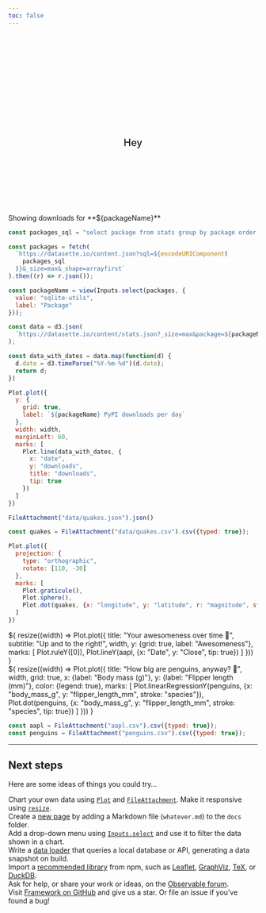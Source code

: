 ```yaml
---
toc: false
---
```


<style>

.hero {
  display: flex;
  flex-direction: column;
  align-items: center;
  font-family: var(--sans-serif);
  margin: 4rem 0 8rem;
  text-wrap: balance;
  text-align: center;
}

.hero h1 {
  margin: 2rem 0;
  max-width: none;
  font-size: 14vw;
  font-weight: 900;
  line-height: 1;
  background: linear-gradient(30deg, var(--theme-foreground-focus), currentColor);
  -webkit-background-clip: text;
  -webkit-text-fill-color: transparent;
  background-clip: text;
}

.hero h2 {
  margin: 0;
  max-width: 34em;
  font-size: 20px;
  font-style: initial;
  font-weight: 500;
  line-height: 1.5;
  color: var(--theme-foreground-muted);
}

@media (min-width: 640px) {
  .hero h1 {
    font-size: 90px;
  }
}

</style>

<div class="hero">
  <h1>Documentation</h1>
  <h2>Hey</h2>
</div>

<div class="grid grid-cols-2">
  <div class="card grid-colspan-2">
  Showing downloads for **${packageName}**

  ```js
  const packages_sql = "select package from stats group by package order by max(downloads) desc"

  const packages = fetch(
    `https://datasette.io/content.json?sql=${encodeURIComponent(
      packages_sql
    )}&_size=max&_shape=arrayfirst`
  ).then((r) => r.json());
  ```

  ```js
  const packageName = view(Inputs.select(packages, {
    value: "sqlite-utils",
    label: "Package"
  }));
  ```

  ```js
  const data = d3.json(
    `https://datasette.io/content/stats.json?_size=max&package=${packageName}&_sort_desc=date&_shape=array`
  );
  ```

  ```js
  const data_with_dates = data.map(function(d) {
    d.date = d3.timeParse("%Y-%m-%d")(d.date);
    return d;
  })
  ```

  ```js
  Plot.plot({
    y: {
      grid: true,
      label: `${packageName} PyPI downloads per day`
    },
    width: width,
    marginLeft: 60,
    marks: [
      Plot.line(data_with_dates, {
        x: "date",
        y: "downloads",
        title: "downloads",
        tip: true
      })
    ]
  })
  ```
  </div>
  <div class="card">
  
  ```js
  FileAttachment("data/quakes.json").json()
  ```

  </div>
  <div class="card">

  ```js
  const quakes = FileAttachment("data/quakes.csv").csv({typed: true});
  ```

  ```js
  Plot.plot({
    projection: {
      type: "orthographic",
      rotate: [110, -30]
    },
    marks: [
      Plot.graticule(),
      Plot.sphere(),
      Plot.dot(quakes, {x: "longitude", y: "latitude", r: "magnitude", stroke: "#f43f5e"})
    ]
  })
  ```
  </div>
</div>

<div class="grid grid-cols-2" style="grid-auto-rows: 504px;">
  <div class="card">${
    resize((width) => Plot.plot({
      title: "Your awesomeness over time 🚀",
      subtitle: "Up and to the right!",
      width,
      y: {grid: true, label: "Awesomeness"},
      marks: [
        Plot.ruleY([0]),
        Plot.lineY(aapl, {x: "Date", y: "Close", tip: true})
      ]
    }))
  }</div>
  <div class="card">${
    resize((width) => Plot.plot({
      title: "How big are penguins, anyway? 🐧",
      width,
      grid: true,
      x: {label: "Body mass (g)"},
      y: {label: "Flipper length (mm)"},
      color: {legend: true},
      marks: [
        Plot.linearRegressionY(penguins, {x: "body_mass_g", y: "flipper_length_mm", stroke: "species"}),
        Plot.dot(penguins, {x: "body_mass_g", y: "flipper_length_mm", stroke: "species", tip: true})
      ]
    }))
  }</div>
</div>

```js
const aapl = FileAttachment("aapl.csv").csv({typed: true});
const penguins = FileAttachment("penguins.csv").csv({typed: true});
```

---

## Next steps

Here are some ideas of things you could try…

<div class="grid grid-cols-4">
  <div class="card">
    Chart your own data using <a href="https://observablehq.com/framework/lib/plot"><code>Plot</code></a> and <a href="https://observablehq.com/framework/javascript/files"><code>FileAttachment</code></a>. Make it responsive using <a href="https://observablehq.com/framework/javascript/display#responsive-display"><code>resize</code></a>.
  </div>
  <div class="card">
    Create a <a href="https://observablehq.com/framework/routing">new page</a> by adding a Markdown file (<code>whatever.md</code>) to the <code>docs</code> folder.
  </div>
  <div class="card">
    Add a drop-down menu using <a href="https://observablehq.com/framework/javascript/inputs"><code>Inputs.select</code></a> and use it to filter the data shown in a chart.
  </div>
  <div class="card">
    Write a <a href="https://observablehq.com/framework/loaders">data loader</a> that queries a local database or API, generating a data snapshot on build.
  </div>
  <div class="card">
    Import a <a href="https://observablehq.com/framework/javascript/imports">recommended library</a> from npm, such as <a href="https://observablehq.com/framework/lib/leaflet">Leaflet</a>, <a href="https://observablehq.com/framework/lib/dot">GraphViz</a>, <a href="https://observablehq.com/framework/lib/tex">TeX</a>, or <a href="https://observablehq.com/framework/lib/duckdb">DuckDB</a>.
  </div>
  <div class="card">
    Ask for help, or share your work or ideas, on the <a href="https://talk.observablehq.com/">Observable forum</a>.
  </div>
  <div class="card">
    Visit <a href="https://github.com/observablehq/framework">Framework on GitHub</a> and give us a star. Or file an issue if you’ve found a bug!
  </div>
</div>
